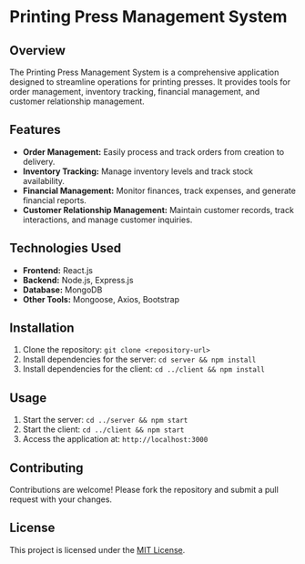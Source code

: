 # Printing Press Management System

## Overview
The Printing Press Management System is a comprehensive application designed to streamline operations for printing presses. It provides tools for order management, inventory tracking, financial management, and customer relationship management.

## Features
- **Order Management:** Easily process and track orders from creation to delivery.
- **Inventory Tracking:** Manage inventory levels and track stock availability.
- **Financial Management:** Monitor finances, track expenses, and generate financial reports.
- **Customer Relationship Management:** Maintain customer records, track interactions, and manage customer inquiries.

## Technologies Used
- **Frontend:** React.js
- **Backend:** Node.js, Express.js
- **Database:** MongoDB
- **Other Tools:** Mongoose, Axios, Bootstrap

## Installation
1. Clone the repository: `git clone <repository-url>`
2. Install dependencies for the server: `cd server && npm install`
3. Install dependencies for the client: `cd ../client && npm install`

## Usage
1. Start the server: `cd ../server && npm start`
2. Start the client: `cd ../client && npm start`
3. Access the application at: `http://localhost:3000`

## Contributing
Contributions are welcome! Please fork the repository and submit a pull request with your changes.

## License
This project is licensed under the [MIT License](LICENSE).

